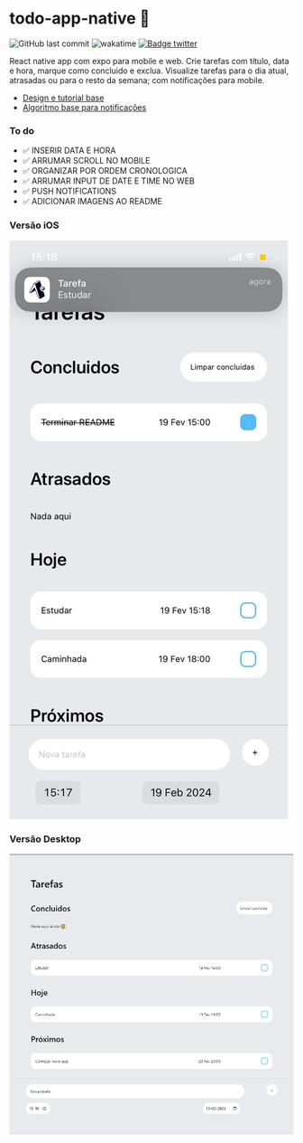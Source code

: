 # todo-app-native 📑

![GitHub last commit](https://img.shields.io/github/last-commit/aaneleh/todo-app-native) ![wakatime](https://wakatime.com/badge/user/63a62ebf-02b8-40ab-b01b-99f672dace05/project/018daa39-b0b1-4b36-b87d-fa43898aebc3.svg) [![Badge twitter](https://img.shields.io/twitter/follow/helena_kurzzz)](https://twitter.com/helena_kurzzz)


React native app com expo para mobile e web. 
Crie tarefas com título, data e hora, marque como concluido e exclua. Visualize tarefas para o dia atual, atrasadas ou para o resto da semana; com notificações para mobile.

- [Design e tutorial base](https://www.youtube.com/watch?v=0kL6nhutjQ8)
- [Algoritmo base para notificações](https://www.lahoregraphix.com/how-to-send-push-notification-in-react-native-expo-2023/)

### To do
- ✅ INSERIR DATA E HORA
- ✅ ARRUMAR SCROLL NO MOBILE
- ✅ ORGANIZAR POR ORDEM CRONOLOGICA
- ✅ ARRUMAR INPUT DE DATE E TIME NO WEB
- ✅ PUSH NOTIFICATIONS
- ✅ ADICIONAR IMAGENS AO README

### Versão iOS
!['Screenshot da versão iOS'](iOS.jpg)

### Versão Desktop
!['Screenshot da versão Desktop'](desktop.png)
